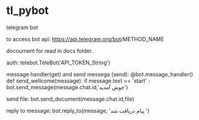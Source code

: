 # tl_pybot
telegram bot


to access bot api:
https://api.telegram.org/bot<token>/METHOD_NAME


docoument for read in docs folder.

 auth:
 telebot.TeleBot('API_TOKEN_String')

 message handler(get) and send messega (send):
 @bot.message_handler()
def send_wellcome(message):
    if message.text == 'start' :
        bot.send_message(message.chat.id,'خوش آمدید')

send file:
bot.send_document(message.chat.id,file)

reply to message:
bot.reply_to(message, 'پیام دریافت شد ')